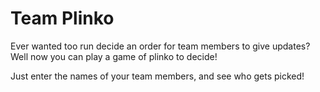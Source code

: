 # Team Plinko

Ever wanted too run decide an order for team members to give updates? Well now you can play a game of plinko to decide!

Just enter the names of your team members, and see who gets picked!